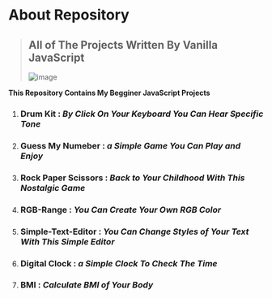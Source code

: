 # About Repository

> ## All of The Projects Written By Vanilla JavaScript
>
> ![image](https://github.com/user-attachments/assets/73335949-0564-409e-9262-5d2d53c39c7e)

**This Repository Contains My Begginer JavaScript Projects**

1. ### Drum Kit : _By Click On Your Keyboard You Can Hear Specific Tone_
2. ### Guess My Numeber : _a Simple Game You Can Play and Enjoy_
3. ### Rock Paper Scissors : _Back to Your Childhood With This Nostalgic Game_
4. ### RGB-Range : _You Can Create Your Own RGB Color_
5. ### Simple-Text-Editor : _You Can Change Styles of Your Text With This Simple Editor_
6. ### Digital Clock : _a Simple Clock To Check The Time_
7. ### BMI : _Calculate BMI of Your Body_

